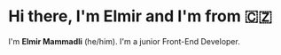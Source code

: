 
# Hi there, I'm Elmir and I'm from 🇨🇿

I'm **Elmir Mammadli** (he/him). I'm a junior Front-End Developer.
